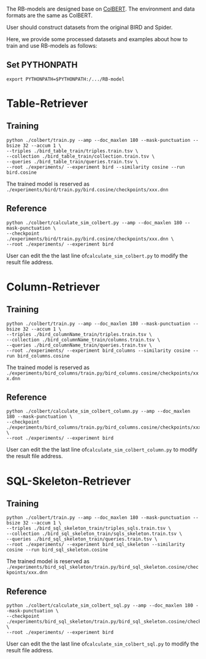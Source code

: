 The RB-models are designed base on [ColBERT](https://github.com/stanford-futuredata/ColBERT/tree/colbertv1). The environment and data formats are the same as ColBERT.

User should construct datasets from the original BIRD and Spider.

Here, we provide some processed datasets and examples about how to train and use RB-models as follows:
## Set PYTHONPATH
```
export PYTHONPATH=$PYTHONPATH:/.../RB-model
```

# Table-Retriever

## Training

```
python ./colbert/train.py --amp --doc_maxlen 180 --mask-punctuation --bsize 32 --accum 1 \
--triples ./bird_table_train/triples.train.tsv \
--collection ./bird_table_train/collection.train.tsv \
--queries ./bird_table_train/queries.train.tsv \
--root ./experiments/ --experiment bird --similarity cosine --run bird.cosine
```
The trained model is reserved as ```./experiments/bird/train.py/bird.cosine/checkpoints/xxx.dnn```

## Reference

```
python ./colbert/calculate_sim_colbert.py --amp --doc_maxlen 180 --mask-punctuation \
--checkpoint ./experiments/bird/train.py/bird.cosine/checkpoints/xxx.dnn \
--root ./experiments/ --experiment bird
```
User can edit the the last line of```calculate_sim_colbert.py``` to modify the result file address.

# Column-Retriever

## Training

```
python ./colbert/train.py --amp --doc_maxlen 180 --mask-punctuation --bsize 32 --accum 1 \
--triples ./bird_columnName_train/triples.train.tsv \
--collection ./bird_columnName_train/columns.train.tsv \
--queries ./bird_columnName_train/queries.train.tsv \
--root ./experiments/ --experiment bird_columns --similarity cosine --run bird_columns.cosine
```
The trained model is reserved as ```./experiments/bird_columns/train.py/bird_columns.cosine/checkpoints/xxx.dnn```

## Reference

```
python ./colbert/calculate_sim_colbert_column.py --amp --doc_maxlen 180 --mask-punctuation \
--checkpoint ./experiments/bird_columns/train.py/bird_columns.cosine/checkpoints/xxx.dnn \
--root ./experiments/ --experiment bird
```
User can edit the the last line of```calculate_sim_colbert_column.py``` to modify the result file address.

# SQL-Skeleton-Retriever

## Training

```
python ./colbert/train.py --amp --doc_maxlen 180 --mask-punctuation --bsize 32 --accum 1 \
--triples ./bird_sql_skeleton_train/triples_sqls.train.tsv \
--collection ./bird_sql_skeleton_train/sqls_skeleton.train.tsv \
--queries ./bird_sql_skeleton_train/queries.train.tsv \
--root ./experiments/ --experiment bird_sql_skeleton --similarity cosine --run bird_sql_skeleton.cosine
```
The trained model is reserved as ```./experiments/bird_sql_skeleton/train.py/bird_sql_skeleton.cosine/checkpoints/xxx.dnn```

## Reference

```
python ./colbert/calculate_sim_colbert_sql.py --amp --doc_maxlen 180 --mask-punctuation \
--checkpoint ./experiments/bird_sql_skeleton/train.py/bird_sql_skeleton.cosine/checkpoints/xxx.dnn \
--root ./experiments/ --experiment bird
```
User can edit the the last line of```calculate_sim_colbert_sql.py``` to modify the result file address.

